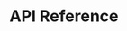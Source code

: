 ---
title: API Reference

language_tabs:
  - cURL

toc_footers:

includes:
  - api.introduction
  - api.auth
  - api.rate_limits
  - api.errors
  - resource.customers
  - resource.videos
  - resource.collections
  - resource.subscriptions
  - resource.packages

search: true
---